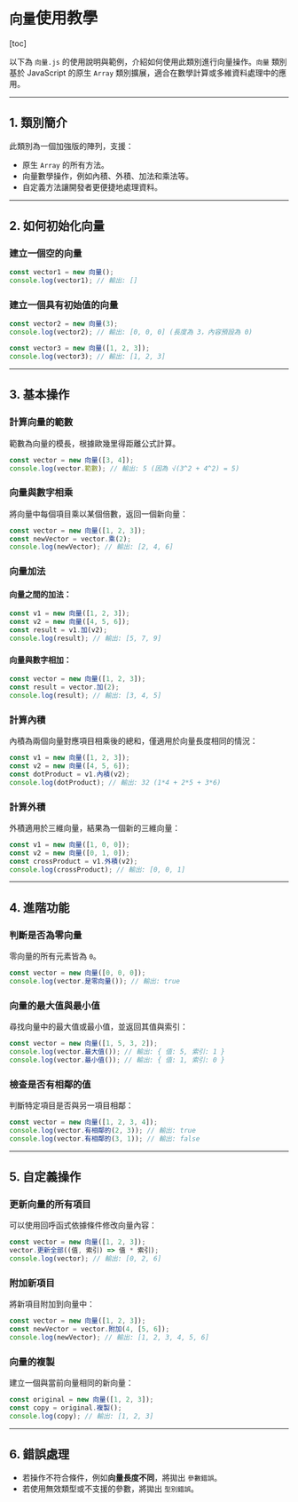 # `向量`使用教學

[toc]

以下為 `向量.js` 的使用說明與範例，介紹如何使用此類別進行向量操作。`向量` 類別基於 JavaScript 的原生 `Array` 類別擴展，適合在數學計算或多維資料處理中的應用。

------

## 1. **類別簡介**

此類別為一個加強版的陣列，支援：

- 原生 `Array` 的所有方法。
- 向量數學操作，例如內積、外積、加法和乘法等。
- 自定義方法讓開發者更便捷地處理資料。

------

## 2. **如何初始化向量**

### 建立一個空的向量

```javascript
const vector1 = new 向量();
console.log(vector1); // 輸出: []
```

### 建立一個具有初始值的向量

```javascript
const vector2 = new 向量(3);
console.log(vector2); // 輸出: [0, 0, 0] (長度為 3，內容預設為 0)

const vector3 = new 向量([1, 2, 3]);
console.log(vector3); // 輸出: [1, 2, 3]
```

------

## 3. **基本操作**

### 計算向量的範數

範數為向量的模長，根據歐幾里得距離公式計算。

```javascript
const vector = new 向量([3, 4]);
console.log(vector.範數); // 輸出: 5 (因為 √(3^2 + 4^2) = 5)
```

### 向量與數字相乘

將向量中每個項目乘以某個倍數，返回一個新向量：

```javascript
const vector = new 向量([1, 2, 3]);
const newVector = vector.乘(2);
console.log(newVector); // 輸出: [2, 4, 6]
```

### 向量加法

#### 向量之間的加法：

```javascript
const v1 = new 向量([1, 2, 3]);
const v2 = new 向量([4, 5, 6]);
const result = v1.加(v2);
console.log(result); // 輸出: [5, 7, 9]
```

#### 向量與數字相加：

```javascript
const vector = new 向量([1, 2, 3]);
const result = vector.加(2);
console.log(result); // 輸出: [3, 4, 5]
```

### 計算內積

內積為兩個向量對應項目相乘後的總和，僅適用於向量長度相同的情況：

```javascript
const v1 = new 向量([1, 2, 3]);
const v2 = new 向量([4, 5, 6]);
const dotProduct = v1.內積(v2);
console.log(dotProduct); // 輸出: 32 (1*4 + 2*5 + 3*6)
```

### 計算外積

外積適用於三維向量，結果為一個新的三維向量：

```javascript
const v1 = new 向量([1, 0, 0]);
const v2 = new 向量([0, 1, 0]);
const crossProduct = v1.外積(v2);
console.log(crossProduct); // 輸出: [0, 0, 1]
```

------

## 4. **進階功能**

### 判斷是否為零向量

零向量的所有元素皆為 `0`。

```javascript
const vector = new 向量([0, 0, 0]);
console.log(vector.是零向量()); // 輸出: true
```

### 向量的最大值與最小值

尋找向量中的最大值或最小值，並返回其值與索引：

```javascript
const vector = new 向量([1, 5, 3, 2]);
console.log(vector.最大值()); // 輸出: { 值: 5, 索引: 1 }
console.log(vector.最小值()); // 輸出: { 值: 1, 索引: 0 }
```

### 檢查是否有相鄰的值

判斷特定項目是否與另一項目相鄰：

```javascript
const vector = new 向量([1, 2, 3, 4]);
console.log(vector.有相鄰的(2, 3)); // 輸出: true
console.log(vector.有相鄰的(3, 1)); // 輸出: false
```

------

## 5. **自定義操作**

### 更新向量的所有項目

可以使用回呼函式依據條件修改向量內容：

```javascript
const vector = new 向量([1, 2, 3]);
vector.更新全部((值, 索引) => 值 * 索引);
console.log(vector); // 輸出: [0, 2, 6]
```

### 附加新項目

將新項目附加到向量中：

```javascript
const vector = new 向量([1, 2, 3]);
const newVector = vector.附加(4, [5, 6]);
console.log(newVector); // 輸出: [1, 2, 3, 4, 5, 6]
```

### 向量的複製

建立一個與當前向量相同的新向量：

```javascript
const original = new 向量([1, 2, 3]);
const copy = original.複製();
console.log(copy); // 輸出: [1, 2, 3]
```

------

## 6. **錯誤處理**

- 若操作不符合條件，例如**向量長度不同**，將拋出 `參數錯誤`。
- 若使用無效類型或不支援的參數，將拋出 `型別錯誤`。